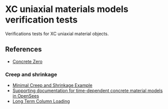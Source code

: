 # XC uniaxial materials models verification tests


Verifications tests for XC uniaxial material objects.

## References
- [Concrete Zero](https://portwooddigital.com/2023/07/09/concrete-zero/)
 
### Creep and shrinkage
- [Minimal Creep and Shrinkage Example](https://portwooddigital.com/2023/05/28/minimal-creep-and-shrinkage-example/)
- [Supporting documentation for time-dependent concrete material models in OpenSees](https://data.mendeley.com/datasets/z4gxnhchky/4)
 - [Long Term Column Loading](https://portwooddigital.com/2024/11/24/long-term-column-loading/)
